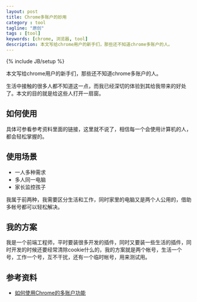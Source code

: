 ```yaml
---
layout: post
title: Chrome多账户的妙用
category : tool
tagline: "原创"
tags : [tool]
keywords: [chrome, 浏览器, tool]
description: 本文写给chrome用户的新手们，那些还不知道chrome多账户的人。
---
```

{% include JB/setup %}

本文写给chrome用户的新手们，那些还不知道chrome多账户的人。

生活中接触的很多人都不知道这一点，而我已经深切的体验到其给我带来的好处了。本文的目的就是给这些人打开一扇窗。

## 如何使用
具体可参看参考资料里面的链接，这里就不说了，相信每一个会使用计算机的人，都会轻松掌握的。

## 使用场景
- 一人多种需求
- 多人同一电脑
- 家长监控孩子

我属于前两种，我需要区分生活和工作，同时家里的电脑又是两个人公用的，借助多帐号都可以轻松解决。

## 我的方案
我是一个前端工程师，平时要装很多开发的插件，同时又要装一些生活的插件，同时开发的时候还要经常清除cookie什么的，我的方案就是两个帐号，生活一个号，工作一个号，互不干扰，还有一个临时帐号，用来测试用。

## 参考资料
- [如何使用Chrome的多账户功能](http://jingyan.baidu.com/article/bea41d4351169bb4c51be618.html)



